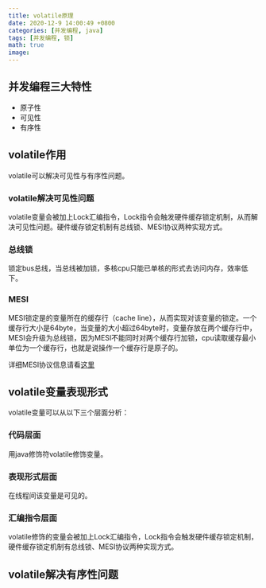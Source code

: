 ```yaml
---
title: volatile原理
date: 2020-12-9 14:00:49 +0800
categories: [并发编程, java]
tags: [并发编程, 锁]
math: true
image: 
---
```


## 并发编程三大特性

* 原子性
* 可见性
* 有序性

## volatile作用

volatile可以解决可见性与有序性问题。

### volatile解决可见性问题

volatile变量会被加上Lock汇编指令，Lock指令会触发硬件缓存锁定机制，从而解决可见性问题。硬件缓存锁定机制有总线锁、MESI协议两种实现方式。

### 总线锁

锁定bus总线，当总线被加锁，多核cpu只能已单核的形式去访问内存，效率低下。

### MESI

MESI锁定是的变量所在的缓存行（cache line），从而实现对该变量的锁定。一个缓存行大小是64byte，当变量的大小超过64byte时，变量存放在两个缓存行中，MESI会升级为总线锁，因为MESI不能同时对两个缓存行加锁，cpu读取缓存最小单位为一个缓存行，也就是说操作一个缓存行是原子的。

详细MESI协议信息请看[这里](/posts/缓存一致性协议MESI)

## volatile变量表现形式

volatile变量可以从以下三个层面分析：

### 代码层面

用java修饰符volatile修饰变量。

### 表现形式层面

在线程间该变量是可见的。

### 汇编指令层面

volatile修饰的变量会被加上Lock汇编指令，Lock指令会触发硬件缓存锁定机制，硬件缓存锁定机制有总线锁、MESI协议两种实现方式。

## volatile解决有序性问题




